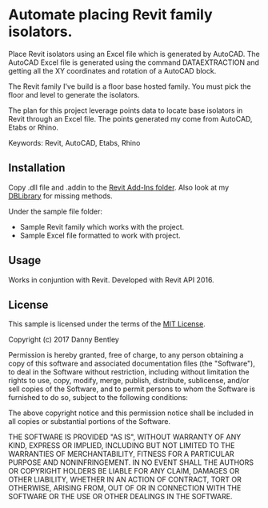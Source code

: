 # Automate placing Revit family isolators. 
Place Revit isolators using an Excel file which is generated by AutoCAD.  The AutoCAD Excel file is generated using the command DATAEXTRACTION and getting all the XY coordinates and rotation of a AutoCAD block.  

The Revit family I've build is a floor base hosted family.  You must pick the floor and level to generate the isolators.

The plan for this project leverage points data to locate base isolators in Revit through an Excel file.  The points generated my come from AutoCAD, Etabs or Rhino. 

Keywords: Revit, AutoCAD, Etabs, Rhino

## Installation
Copy .dll file and .addin to the [Revit Add-Ins folder](http://help.autodesk.com/view/RVT/2015/ENU/?guid=GUID-4FFDB03E-6936-417C-9772-8FC258A261F7).
Also look at my [DBLibrary](https://github.com/dannysbentley/DBLibrary) for missing methods. 

Under the sample file folder:
- Sample Revit family which works with the project. 
- Sample Excel file formatted to work with project. 

## Usage

Works in conjuntion with Revit. Developed with Revit API 2016.


## License

This sample is licensed under the terms of the [MIT License](https://opensource.org/licenses/MIT).

Copyright (c) 2017 Danny Bentley

Permission is hereby granted, free of charge, to any person obtaining a copy of this software and associated documentation files (the "Software"), to deal in the Software without restriction, including without limitation the rights to use, copy, modify, merge, publish, distribute, sublicense, and/or sell copies of the Software, and to permit persons to whom the Software is furnished to do so, subject to the following conditions:

The above copyright notice and this permission notice shall be included in all copies or substantial portions of the Software.

THE SOFTWARE IS PROVIDED "AS IS", WITHOUT WARRANTY OF ANY KIND, EXPRESS OR IMPLIED, INCLUDING BUT NOT LIMITED TO THE WARRANTIES OF MERCHANTABILITY, FITNESS FOR A PARTICULAR PURPOSE AND NONINFRINGEMENT. IN NO EVENT SHALL THE AUTHORS OR COPYRIGHT HOLDERS BE LIABLE FOR ANY CLAIM, DAMAGES OR OTHER LIABILITY, WHETHER IN AN ACTION OF CONTRACT, TORT OR OTHERWISE, ARISING FROM, OUT OF OR IN CONNECTION WITH THE SOFTWARE OR THE USE OR OTHER DEALINGS IN THE SOFTWARE.
